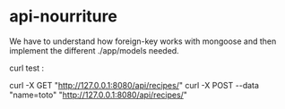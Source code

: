 api-nourriture
==============

We have to understand how foreign-key works with mongoose and then implement the different ./app/models needed.

curl test :

curl -X GET "http://127.0.0.1:8080/api/recipes/"
curl -X POST --data "name=toto" "http://127.0.0.1:8080/api/recipes/"
